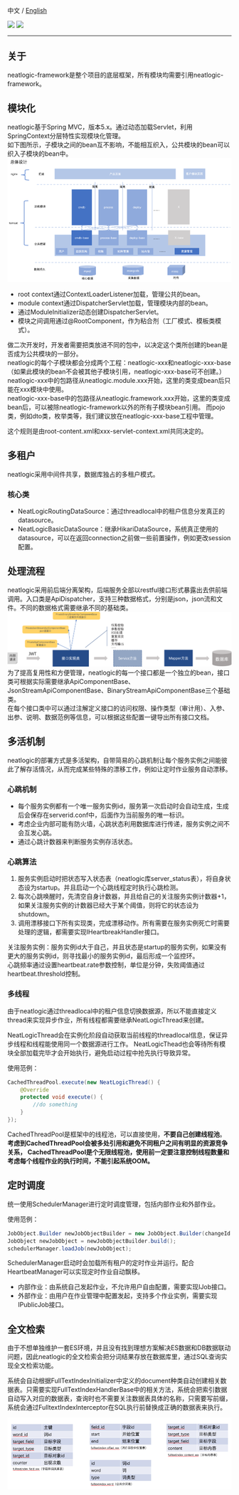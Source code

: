 中文 / [English](README.en.md)
<p align="left">
    <a href="https://opensource.org/licenses/Apache-2.0" alt="License">
        <img src="https://img.shields.io/badge/License-Apache%202.0-blue.svg" /></a>
<a target="_blank" href="https://join.slack.com/t/neatlogichome/shared_invite/zt-1w037axf8-r_i2y4pPQ1Z8FxOkAbb64w">
<img src="https://img.shields.io/badge/Slack-Neatlogic-orange" /></a>
</p>

---

## 关于

neatlogic-framework是整个项目的底层框架，所有模块均需要引用neatlogic-framework。

## 模块化

neatlogic基于Spring MVC，版本5.x。通过动态加载Servlet，利用SpringContext分层特性实现模块化管理。\
如下图所示，子模块之间的bean互不影响，不能相互织入，公共模块的bean可以织入子模块的bean中。\
![img.png](README_IMAGES/img.png)

* root context通过ContextLoaderListener加载，管理公共的bean。
* module context通过DispatcherServlet加载，管理模块内部的bean。
* 通过ModuleInitializer动态创建DispatcherServlet。
* 模块之间调用通过@RootComponent，作为粘合剂（工厂模式、模板类模式）。

做二次开发时，开发者需要把类放进不同的包中，以决定这个类所创建的bean是否成为公共模块的一部分。\
neatlogic的每个子模块都会分成两个工程：neatlogic-xxx和neatlogic-xxx-base（如果此模块的bean不会被其他子模块引用，neatlogic-xxx-base可不创建。）
neatlogic-xxx中的包路径从neatlogic.module.xxx开始，这里的类变成bean后只能在xxx模块中使用。\
neatlogic-xxx-base中的包路径从neatlogic.framework.xxx开始，这里的类变成bean后，可以被除neatlogic-framework以外的所有子模块bean引用。
而pojo类，例如dto类，枚举类等，我们建议放在neatlogic-xxx-base工程中管理。

这个规则是由root-content.xml和xxx-servlet-context.xml共同决定的。

## 多租户

neatlogic采用中间件共享，数据库独占的多租户模式。

### 核心类

- NeatLogicRoutingDataSource：通过threadlocal中的租户信息分发真正的datasource。
- NeatLogicBasicDataSource：继承HikariDataSource，系统真正使用的datasource，可以在返回connection之前做一些前置操作，例如更改session配置。

## 处理流程

neatlogic采用前后端分离架构，后端服务全部以restful接口形式暴露出去供前端调用。入口类是ApiDispatcher，支持三种数据格式，分别是json，json流和文件。不同的数据格式需要继承不同的基础类。\
![api](README_IMAGES/api.png)
为了提高复用性和方便管理，neatlogic的每一个接口都是一个独立的bean，接口类可根据实际需要继承ApiComponentBase、JsonStreamApiComponentBase、BinaryStreamApiComponentBase三个基础类。\
在每个接口类中可以通过注解定义接口的访问权限、操作类型（审计用）、入参、出参、说明、数据范例等信息，可以根据这些配置一键导出所有接口文档。

## 多活机制

neatlogic的部署方式是多活架构，自带简易的心跳机制让每个服务实例之间能彼此了解存活情况，从而完成某些特殊的漂移工作，例如让定时作业服务自动漂移。

### 心跳机制

- 每个服务实例都有一个唯一服务实例id，服务第一次启动时会自动生成，生成后会保存在serverid.conf中，后面作为当前服务的唯一标识。
- 考虑企业内部可能有防火墙，心跳状态利用数据库进行传递，服务实例之间不会互发心跳。
- 通过心跳计数器来判断服务实例存活状态。

### 心跳算法

1. 服务实例启动时把状态写入状态表（neatlogic库server_status表），将自身状态设为startup。并且启动一个心跳线程定时执行心跳检测。
2. 每次心跳唤醒时，先清空自身计数器，并且给自己的关注服务实例计数器+1，如果关注服务实例的计数器已经大于某个阈值，则将它的状态设为shutdown。
3. 调用漂移接口下所有实现类，完成漂移动作。所有需要在服务实例死亡时需要处理的逻辑，都需要实现IHeartbreakHandler接口。

关注服务实例：服务实例id大于自己，并且状态是startup的服务实例，如果没有更大的服务实例id，则寻找最小的服务实例id，最后形成一个监控环。\
心跳频率通过设置heartbeat.rate参数控制，单位是分钟，失败阈值通过heartbeat.threshold控制。

### 多线程

由于neatlogic通过threadlocal中的租户信息切换数据源，所以不能直接定义thread来实现异步作业，所有线程都需要继承NeatLogicThread来创建。

NeatLogicThread会在实例化阶段自动获取当前线程的threadlocal信息，保证异步线程和线程能使用同一个数据源进行工作。
NeatLogicThead也会等待所有模块全部加载完毕才会开始执行，避免启动过程中抢先执行导致异常。

使用范例：

``` java
CachedThreadPool.execute(new NeatLogicThread() {
    @Override
    protected void execute() {
        //do something
    }
});
```

CachedThreadPool是框架中的线程池，可以直接使用，**不要自己创建线程池**。
**考虑到CachedThreadPool会被多处引用和避免不同租户之间有明显的资源竞争关系，
CachedThreadPool是个无限线程池，使用前一定要注意控制线程数量和考虑每个线程作业的执行时间，不能引起系统OOM。**

## 定时调度

统一使用SchedulerManager进行定时调度管理，包括内部作业和外部作业。

使用范例：

``` java
JobObject.Builder newJobObjectBuilder = new JobObject.Builder(changeId.toString(), this.getGroupName(), this.getClassName(), TenantContext.get().getTenantUuid()).withBeginTime(changeAutoStartVo.getTargetTime()).withIntervalInSeconds(60 * 60).withRepeatCount(0).addData("changeId", changeId);
JobObject newJobObject = newJobObjectBuilder.build();
schedulerManager.loadJob(newJobObject);
```

SchedulerManager启动时会加载所有租户的定时作业并运行。配合HeartbeatManager可以实现定时作业自动飘移。

- 内部作业：由系统自己发起作业，不允许用户自由配置，需要实现IJob接口。
- 外部作业：由用户在作业管理中配置发起，支持多个作业实例，需要实现IPublicJob接口。

## 全文检索

由于不想单独维护一套ES环境，并且没有找到理想方案解决ES数据和DB数据联动问题，因此neatlogic的全文检索会把分词结果存放在数据库里，通过SQL查询实现全文检索功能。

系统会自动根据FullTextIndexInitializer中定义的document种类自动创建相关数据表。只需要实现FullTextIndexHandlerBase中的相关方法，系统会把索引数据自动写入对应的数据表，查询时也不需要关注数据表具体的名称，只需要写前缀，系统会通过FulltextIndexInterceptor在SQL执行前替换成正确的数据表来执行。

![fullindex](README_IMAGES/fullindextables.png)